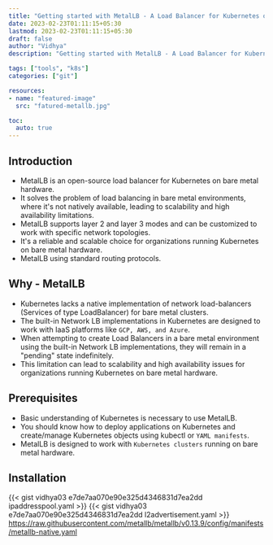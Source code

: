 ```yaml
---
title: "Getting started with MetalLB - A Load Balancer for Kubernetes on Bare Metal"
date: 2023-02-23T01:11:15+05:30
lastmod: 2023-02-23T01:11:15+05:30
draft: false
author: "Vidhya"
description: "Getting started with MetalLB - A Load Balancer for Kubernetes on Bare Metal"

tags: ["tools", "k8s"]
categories: ["git"]

resources:
- name: "featured-image"
  src: "fatured-metallb.jpg"

toc:
  auto: true  
---
```



## Introduction
- MetalLB is an open-source load balancer for Kubernetes on bare metal hardware. 
- It solves the problem of load balancing in bare metal environments, where it's not natively available, leading to scalability and high availability limitations. 
- MetalLB supports layer 2 and layer 3 modes and can be customized to work with specific network topologies. 
- It's a reliable and scalable choice for organizations running Kubernetes on bare metal hardware. 
- MetalLB using standard routing protocols.

## Why - MetalLB

 - Kubernetes lacks a native implementation of network load-balancers (Services of type LoadBalancer) for bare metal clusters.
 - The built-in Network LB implementations in Kubernetes are designed to work with IaaS platforms like `GCP, AWS, and Azure`.
 - When attempting to create Load Balancers in a bare metal environment using the built-in Network LB implementations, they will remain in a "pending" state indefinitely.
 - This limitation can lead to scalability and high availability issues for organizations running Kubernetes on bare metal hardware.

## Prerequisites
 - Basic understanding of Kubernetes is necessary to use MetalLB.
 - You should know how to deploy applications on Kubernetes and create/manage Kubernetes objects using kubectl or `YAML manifests`.
 - MetalLB is designed to work with `Kubernetes clusters` running on bare metal hardware.

## Installation


{{< gist vidhya03 e7de7aa070e90e325d4346831d7ea2dd ipaddresspool.yaml >}}
{{< gist vidhya03 e7de7aa070e90e325d4346831d7ea2dd l2advertisement.yaml >}}
https://raw.githubusercontent.com/metallb/metallb/v0.13.9/config/manifests/metallb-native.yaml
